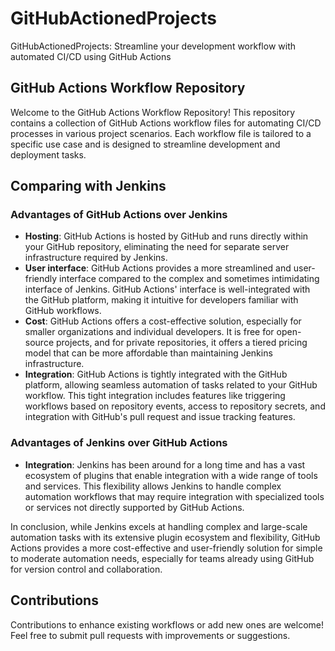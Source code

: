 # GitHubActionedProjects

GitHubActionedProjects: Streamline your development workflow with automated CI/CD using GitHub Actions

## GitHub Actions Workflow Repository

Welcome to the GitHub Actions Workflow Repository! This repository contains a collection of GitHub Actions workflow files for automating CI/CD processes in various project scenarios. Each workflow file is tailored to a specific use case and is designed to streamline development and deployment tasks.

## Comparing with Jenkins

### Advantages of GitHub Actions over Jenkins

- **Hosting**: GitHub Actions is hosted by GitHub and runs directly within your GitHub repository, eliminating the need for separate server infrastructure required by Jenkins.
- **User interface**: GitHub Actions provides a more streamlined and user-friendly interface compared to the complex and sometimes intimidating interface of Jenkins. GitHub Actions' interface is well-integrated with the GitHub platform, making it intuitive for developers familiar with GitHub workflows.
- **Cost**: GitHub Actions offers a cost-effective solution, especially for smaller organizations and individual developers. It is free for open-source projects, and for private repositories, it offers a tiered pricing model that can be more affordable than maintaining Jenkins infrastructure.
- **Integration**: GitHub Actions is tightly integrated with the GitHub platform, allowing seamless automation of tasks related to your GitHub workflow. This tight integration includes features like triggering workflows based on repository events, access to repository secrets, and integration with GitHub's pull request and issue tracking features.

### Advantages of Jenkins over GitHub Actions

- **Integration**: Jenkins has been around for a long time and has a vast ecosystem of plugins that enable integration with a wide range of tools and services. This flexibility allows Jenkins to handle complex automation workflows that may require integration with specialized tools or services not directly supported by GitHub Actions.

In conclusion, while Jenkins excels at handling complex and large-scale automation tasks with its extensive plugin ecosystem and flexibility, GitHub Actions provides a more cost-effective and user-friendly solution for simple to moderate automation needs, especially for teams already using GitHub for version control and collaboration.

## Contributions

Contributions to enhance existing workflows or add new ones are welcome! Feel free to submit pull requests with improvements or suggestions.
